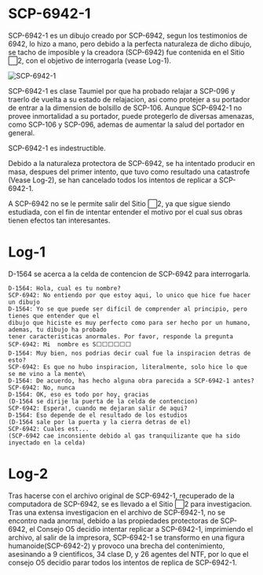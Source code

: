 # SCP-6942-1
SCP-6942-1 es un dibujo creado por SCP-6942, segun los testimonios de 6942, lo hizo a mano, pero debido a la perfecta naturaleza de dicho dibujo, se tacho de imposible y la creadora (SCP-6942) fue contenida en el Sitio ⬜2, con el objetivo de interrogarla (vease Log-1).

![SCP-6942-1](/assets/scp-6942-1.png)

SCP-6942-1 es clase Taumiel por que ha probado relajar a SCP-096 y traerlo de vuelta a su estado de relajacion, asi como protejer a su portador de entrar a la dimension de bolsillo de SCP-106. Aunque SCP-6942-1 no provee inmortalidad a su portador, puede protegerlo de diversas amenazas, como SCP-106 y SCP-096, ademas de aumentar la salud del portador en general.

SCP-6942-1 es indestructible.

Debido a la naturaleza protectora de SCP-6942, se ha intentado producir en masa, despues del primer intento, que tuvo como resultado una catastrofe (Vease Log-2), se han cancelado todos los intentos de replicar a SCP-6942-1.

A SCP-6942 no se le permite salir del Sitio ⬜2, ya que sigue siendo estudiada, con el fin de intentar entender el motivo por el cual sus obras tienen efectos tan interesantes.

# Log-1

D-1564 se acerca a la celda de contencion de SCP-6942 para interrogarla.

```
D-1564: Hola, cual es tu nombre?
SCP-6942: No entiendo por que estoy aqui, lo unico que hice fue hacer un dibujo
D-1564: Yo se que puede ser difícil de comprender al principio, pero tienes que entender que el
dibujo que hiciste es muy perfecto como para ser hecho por un humano, ademas, tu dibujo ha probado
tener caracteristicas anormales. Por favor, responde la pregunta
SCP-6942: Mi  nombre es S⬜⬜⬜⬜⬜⬜
D-1564: Muy bien, nos podrias decir cual fue la inspiracion detras de esto?
SCP-6942: Es que no hubo inspiracion, literalmente, solo hice lo que se me vino a la mente\
D-1564: De acuerdo, has hecho alguna obra parecida a SCP-6942-1 antes?
SCP-6942: No, nunca
D-1564: OK, eso es todo por hoy, gracias
(D-1564 se dirije la puerta de la celda de contencion)
SCP-6942: Espera!, cuando me dejaran salir de aqui?
D-1564: Eso depende de el resultado de los estudios
(D-1564 sale por la puerta y la cierra detras de el)
SCP-6942: Cuales est...
(SCP-6942 cae inconsiente debido al gas tranquilizante que ha sido inyectado en la celda)
```

# Log-2
Tras hacerse con el archivo original de SCP-6942-1, recuperado de la computadora de SCP-6942, se es llevado a el Sitio ⬜2 para investigacion.
Tras una extensa investigacion en el archivo de SCP-6942-1, no se encontro nada anormal, debido a las propiedades protectoras de SCP-6942, el Consejo O5 decidio intentar replicar a SCP-6942-1, imprimiendo el archivo, al salir de la impresora, SCP-6942-1 se transformo en una figura humanoide(SCP-6942-2) y provoco una brecha del contenimiento, asesinando a 9 cientificos, 34 clase D, y 26 agentes del NTF, por lo que el consejo O5 decidio parar todos los intentos de replica de SCP-6942-1.
